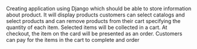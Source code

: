 Creating application using Django which should be able to store information about
product. It will display products customers can select catalogs and select products 
and can remove products from their cart specifying the quantity of each item. 
Selected items will be collected in a cart. At checkout, the item on the card will be 
presented as an order. Customers can pay for the items in the cart to complete 
and order
